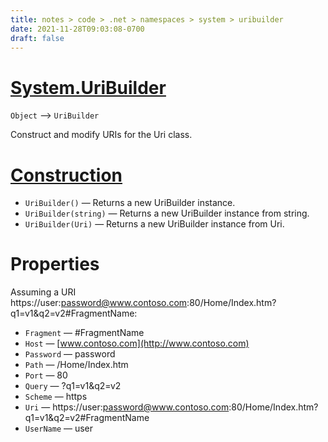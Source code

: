 ```yaml
---
title: notes > code > .net > namespaces > system > uribuilder
date: 2021-11-28T09:03:08-0700
draft: false
---
```


# [System.UriBuilder](https://docs.microsoft.com/en-us/dotnet/api/system.uribuilder?view=net-6.0)
`Object` –> `UriBuilder`  

Construct and modify URIs for the Uri class.  

# [Construction](https://docs.microsoft.com/en-us/dotnet/api/system.uribuilder?view=net-6.0#constructors)
- `UriBuilder()` — Returns a new UriBuilder instance.
- `UriBuilder(string)` — Returns a new UriBuilder instance from string.
- `UriBuilder(Uri)` — Returns a new UriBuilder instance from Uri.

# Properties
Assuming a URI https://user:password@www.contoso.com:80/Home/Index.htm?q1=v1&q2=v2#FragmentName:
- `Fragment` — #FragmentName
- `Host` — [www.contoso.com](http://www.contoso.com)
- `Password` — password
- `Path` — /Home/Index.htm
- `Port` — 80
- `Query` — ?q1=v1&q2=v2
- `Scheme` — https
- `Uri` — https://user:password@www.contoso.com:80/Home/Index.htm?q1=v1&q2=v2#FragmentName
- `UserName` — user